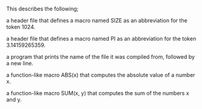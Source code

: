 This describes the following;

a header file that defines a macro named SIZE as an abbreviation for the token 1024.

a header file that defines a macro named PI as an abbreviation for the token 3.14159265359.

a program that prints the name of the file it was compiled from, followed by a new line.

a function-like macro ABS(x) that computes the absolute value of a number x.

a function-like macro SUM(x, y) that computes the sum of the numbers x and y.
